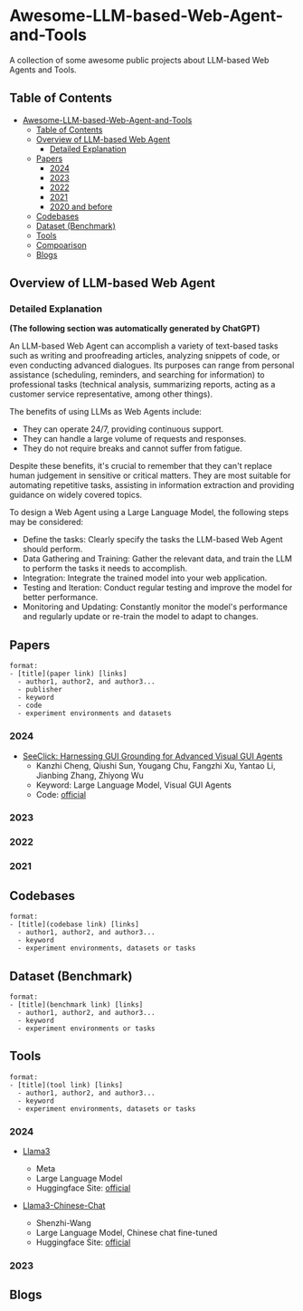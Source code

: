 # Awesome-LLM-based-Web-Agent-and-Tools
A collection of some awesome public projects about LLM-based Web Agents and Tools. 

## Table of Contents

- [Awesome-LLM-based-Web-Agent-and-Tools](#awesome-llm-based-web-agent-and-tools)
  - [Table of Contents](#table-of-contents)
  - [Overview of LLM-based Web Agent](#overview-of-llm-based-web-agent)
    - [Detailed Explanation](#detailed-explanation)
  - [Papers](#papers)
    - [2024](#2024)
    - [2023](#2023)
    - [2022](#2022)
    - [2021](#2021)
    - [2020 and before](#2020-and-before)
  - [Codebases](#codebases)
  - [Dataset (Benchmark)](#dataset)
  - [Tools](#tools)
  - [Compoarison](#comparison)
  - [Blogs](#blogs)

## Overview of LLM-based Web Agent

### Detailed Explanation 
**(The following section was automatically generated by ChatGPT)**

An LLM-based Web Agent can accomplish a variety of text-based tasks such as writing and proofreading articles, analyzing snippets of code, or even conducting advanced dialogues. Its purposes can range from personal assistance (scheduling, reminders, and searching for information) to professional tasks (technical analysis, summarizing reports, acting as a customer service representative, among other things).

The benefits of using LLMs as Web Agents include:

  - They can operate 24/7, providing continuous support.
  - They can handle a large volume of requests and responses.
  - They do not require breaks and cannot suffer from fatigue.

Despite these benefits, it's crucial to remember that they can't replace human judgement in sensitive or critical matters. They are most suitable for automating repetitive tasks, assisting in information extraction and providing guidance on widely covered topics.

To design a Web Agent using a Large Language Model, the following steps may be considered:

  - Define the tasks: Clearly specify the tasks the LLM-based Web Agent should perform.
  - Data Gathering and Training: Gather the relevant data, and train the LLM to perform the tasks it needs to accomplish.
  - Integration: Integrate the trained model into your web application.
  - Testing and Iteration: Conduct regular testing and improve the model for better performance.
  - Monitoring and Updating: Constantly monitor the model's performance and regularly update or re-train the model to adapt to changes.


## Papers

```
format:
- [title](paper link) [links]
  - author1, author2, and author3...
  - publisher
  - keyword
  - code
  - experiment environments and datasets
```
### 2024
- [SeeClick: Harnessing GUI Grounding for Advanced Visual GUI Agents](https://arxiv.org/pdf/2401.10935.pdf)
  - Kanzhi Cheng, Qiushi Sun, Yougang Chu, Fangzhi Xu, Yantao Li, Jianbing Zhang, Zhiyong Wu
  - Keyword: Large Language Model, Visual GUI Agents
  - Code: [official](https://github.com/njucckevin/SeeClick?tab=readme-ov-file)


### 2023

### 2022

### 2021


## Codebases
```
format:
- [title](codebase link) [links]
  - author1, author2, and author3...
  - keyword
  - experiment environments, datasets or tasks
```

## Dataset (Benchmark)
```
format:
- [title](benchmark link) [links]
  - author1, author2, and author3...
  - keyword
  - experiment environments or tasks
```

## Tools
```
format:
- [title](tool link) [links]
  - author1, author2, and author3...
  - keyword
  - experiment environments, datasets or tasks
```
### 2024
- [Llama3](https://github.com/meta-llama/llama3)
  - Meta
  - Large Language Model
  - Huggingface Site: [official](https://huggingface.co/meta-llama/Meta-Llama-3-8B)

- [Llama3-Chinese-Chat](https://github.com/Shenzhi-Wang/Llama3-Chinese-Chat)
  - Shenzhi-Wang
  - Large Language Model, Chinese chat fine-tuned
  - Huggingface Site: [official](https://huggingface.co/shenzhi-wang/Llama3-8B-Chinese-Chat)

### 2023

## Blogs




